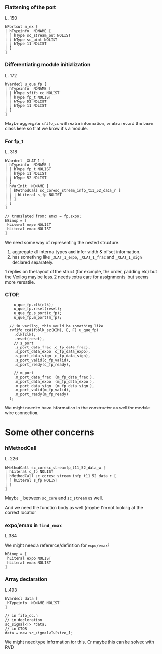 ### Flattening of the port
L. 150
```
hPortout m_ex [
┊ hTypeinfo  NONAME [
┊ ┊ hType sc_stream_out NOLIST
┊ ┊ hType sc_uint NOLIST
┊ ┊ hType 11 NOLIST
┊ ]
]
```


### Differentiating module initialization
L. 172
```
hVardecl u_que_fp [
┊ hTypeinfo  NONAME [
┊ ┊ hType sfifo_cc NOLIST
┊ ┊ hType fp_t NOLIST
┊ ┊ hType 52 NOLIST
┊ ┊ hType 11 NOLIST
┊ ]
]
```

Maybe aggregate `sfifo_cc` with extra information, or also record the base class here
so that we know it's a module.

### For fp\_t
L. 318
```
hVardecl _XLAT_1 [
┊ hTypeinfo  NONAME [
┊ ┊ hType fp_t NOLIST
┊ ┊ hType 11 NOLIST
┊ ┊ hType 52 NOLIST
┊ ]
┊ hVarInit  NONAME [
┊ ┊ hMethodCall sc_coresc_stream_infp_t11_52_data_r [
┊ ┊ ┊ hLiteral s_fp NOLIST
┊ ┊ ]
┊ ]
]
```

```
// translated from: emax = fp.expo;
hBinop = [
 hLiteral expo NOLIST
 hLiteral emax NOLIST
]
```
We need some way of representing the nested structure.

1. aggregate all internal types and infer width & offset information.
2. has something like `_XLAT_1_expo`, `_XLAT_1_frac` and `_XLAT_1_sign` declared separately.

1 replies on the layout of the struct (for example, the order, padding etc) but the Verilog may be less.
2 needs extra care for assignments, but seems more versatile.

### CTOR
```
    u_que_fp.clk(clk);
    u_que_fp.reset(reset);
    u_que_fp.s_port(c_fp);
    u_que_fp.m_port(m_fp);

  // in verilog, this would be something like
  rvfifo_cc#(fpblk_sz(DIM), E, F) u_que_fp(
    .clk(clk),
    .reset(reset),
    // s_port
    .s_port_data_frac (c_fp_data_frac),
    .s_port_data_expo (c_fp_data_expo),
    .s_port_data_sign (c_fp_data_sign),
    .s_port_valid(c_fp_valid),
    .s_port_ready(c_fp_ready),

    // m_port
    .m_port_data_frac  (m_fp_data_frac ),
    .m_port_data_expo  (m_fp_data_expo ),
    .m_port_data_sign  (m_fp_data_sign ),
    .m_port_valid(m_fp_valid),
    .m_port_ready(m_fp_ready)
  );
```

We might need to have information in the constructor as well for module wire connection.

# Some other concerns

### hMethodCall
L. 226

```
hMethodCall sc_coresc_streamfp_t11_52_data_w [
┊ hLiteral c_fp NOLIST
┊ hMethodCall sc_coresc_stream_infp_t11_52_data_r [
┊ ┊ hLiteral s_fp NOLIST
┊ ]
]
```
Maybe `_` between `sc_core` and `sc_stream` as well.

And we need the function body as well (maybe I'm not looking at the correct location


### expo/emax in `find_emax`
L.384

We might need a reference/definition for `expo/emax`?
```
hBinop = [
 hLiteral expo NOLIST
 hLiteral emax NOLIST
]
```

### Array declaration
L.493
```
hVardecl data [
 hTypeinfo  NONAME NOLIST
]

// in fifo_cc.h
// in decleration
sc_signal<T> *data;
// in CTOR
data = new sc_signal<T>[size_];
```
We might need type information for this.
Or maybe this can be solved with RVD
